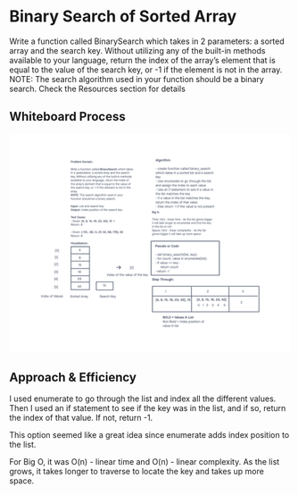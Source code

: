 # Binary Search of Sorted Array
<!-- Description of the challenge -->
Write a function called BinarySearch which takes in 2 parameters: a sorted array and the search key. Without utilizing any of the built-in methods available to your language, return the index of the array’s element that is equal to the value of the search key, or -1 if the element is not in the array.
NOTE: The search algorithm used in your function should be a binary search.
Check the Resources section for details

## Whiteboard Process
<!-- Embedded whiteboard image -->

![Whiteboard Image](array_binary_search.png)

## Approach & Efficiency
<!-- What approach did you take? Discuss Why. What is the Big O space/time for this approach? -->

I used enumerate to go through the list and index all the different values. Then I used an if statement to see if the key was in the list, and if so, return the index of that value. If not, return -1.

This option seemed like a great idea since enumerate adds index position to the list.

For Big O, it was O(n) - linear time and O(n) - linear complexity. As the list grows, it takes longer to traverse to locate the key and takes up more space.

